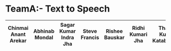 # TeamA:- Text to Speech  

| Chinmai Anant Arekar | Abhinab Mondal | Sagar Kumar Indra Jha | Steve Francis | Rishee Bauskar | Ridhi Kumari Jha | Tharun Kumar Katabathina |
|-----------|----------------|----------------|----------------|----------------|----------------|----------------|
